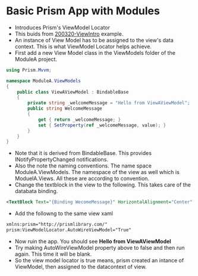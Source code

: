 # Basic Prism App with Modules

- Introduces Prism's ViewModel Locator
- This buids from [200320-ViewIntro](https://github.com/AvtsVivek/LearnWpfPrism/tree/main/src/tasks/200320-ViewIntro) example.
- An instance of View Model has to be assigned to the view's data context. This is what ViewModel Locator helps achieve.
- First add a new View Model class in the ViewModels folder of the ModuleA project.
```cs
using Prism.Mvvm;

namespace ModuleA.ViewModels
{
    public class ViewAViewModel : BindableBase
    {
        private string _welcomeMessage = "Hello from ViewAViewModel";
        public string WelcomeMessage
        {
            get { return _welcomeMessage; }
            set { SetProperty(ref _welcomeMessage, value); }
        }
    }
}

```
- Note that it is derived from BindableBase. This provides INotifyPropertyChanged notifications. 
- Also the note the naming conventions. The name space ModuleA.ViewModels. The namespace of the view as well which is ModuelA.Views. All these are according to convention.
- Change the textblock in the view to the following. This takes care of the databata binding. 

```xml
<TextBlock Text="{Binding WecomeMessage}" HorizontalAlignment="Center" VerticalAlignment="Center" FontSize="50"/>
```

- Add the followng to the same view xaml

```xml
xmlns:prism="http://prismlibrary.com/"
prism:ViewModelLocator.AutoWireViewModel="True"
```

- Now ruin the app. You should see **Hello from ViewAViewModel** 
- Try making AutoWireViewModel property above to false and then run again. This time it will be blank.
- So the view model locator is true means, prism created an intance of ViewModel, then assigned to the datacontext of view.

